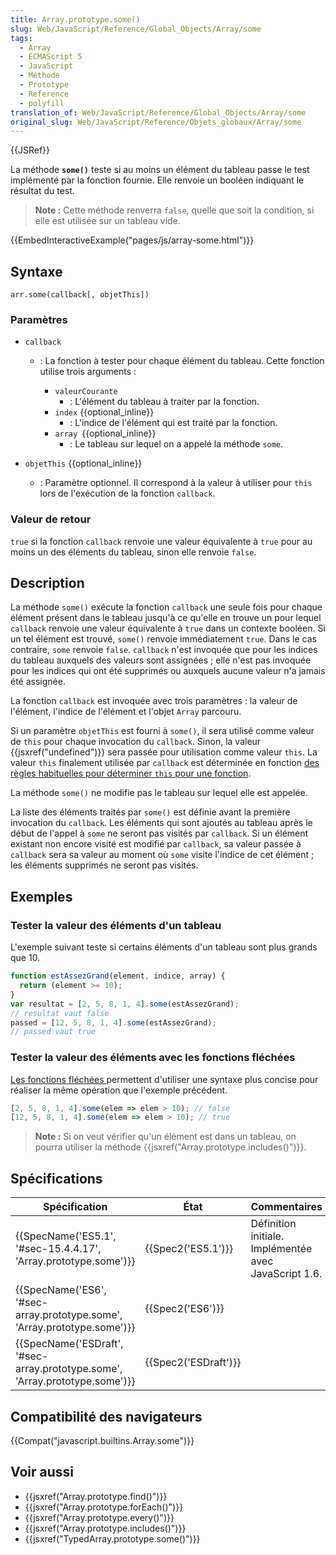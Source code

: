 ```yaml
---
title: Array.prototype.some()
slug: Web/JavaScript/Reference/Global_Objects/Array/some
tags:
  - Array
  - ECMAScript 5
  - JavaScript
  - Méthode
  - Prototype
  - Reference
  - polyfill
translation_of: Web/JavaScript/Reference/Global_Objects/Array/some
original_slug: Web/JavaScript/Reference/Objets_globaux/Array/some
---
```

{{JSRef}}

La méthode **`some()`** teste si au moins un élément du tableau passe le test implémenté par la fonction fournie. Elle renvoie un booléen indiquant le résultat du test.

> **Note :** Cette méthode renverra `false`, quelle que soit la condition, si elle est utilisée sur un tableau vide.

{{EmbedInteractiveExample("pages/js/array-some.html")}}

## Syntaxe

    arr.some(callback[, objetThis])

### Paramètres

- `callback`

  - : La fonction à tester pour chaque élément du tableau. Cette fonction utilise trois arguments :

    - `valeurCourante`
      - : L'élément du tableau à traiter par la fonction.
    - `index` {{optional_inline}}
      - : L'indice de l'élément qui est traité par la fonction.
    - `array `{{optional_inline}}
      - : Le tableau sur lequel on a appelé la méthode `some`.

- `objetThis` {{optional_inline}}
  - : Paramètre optionnel. Il correspond à la valeur à utiliser pour `this` lors de l'exécution de la fonction `callback`.

### Valeur de retour

`true` si la fonction `callback` renvoie une valeur équivalente à `true` pour au moins un des éléments du tableau, sinon elle renvoie `false`.

## Description

La méthode `some()` exécute la fonction `callback` une seule fois pour chaque élément présent dans le tableau jusqu'à ce qu'elle en trouve un pour lequel `callback` renvoie une valeur équivalente à `true` dans un contexte booléen. Si un tel élément est trouvé, `some()` renvoie immédiatement `true`. Dans le cas contraire, `some` renvoie `false`. `callback` n'est invoquée que pour les indices du tableau auxquels des valeurs sont assignées&nbsp;; elle n'est pas invoquée pour les indices qui ont été supprimés ou auxquels aucune valeur n'a jamais été assignée.

La fonction `callback` est invoquée avec trois paramètres&nbsp;: la valeur de l'élément, l'indice de l'élément et l'objet `Array` parcouru.

Si un paramètre `objetThis` est fourni à `some()`, il sera utilisé comme valeur de `this` pour chaque invocation du `callback`. Sinon, la valeur  {{jsxref("undefined")}} sera passée pour utilisation comme valeur `this`. La valeur `this` finalement utilisée par `callback` est déterminée en fonction [des règles habituelles pour déterminer `this` pour une fonction](/fr/docs/Web/JavaScript/Reference/Op%C3%A9rateurs/L_op%C3%A9rateur_this).

La méthode `some()` ne modifie pas le tableau sur lequel elle est appelée.

La liste des éléments traités par `some()` est définie avant la première invocation du `callback`. Les éléments qui sont ajoutés au tableau après le début de l'appel à `some` ne seront pas visités par `callback`. Si un élément existant non encore visité est modifié par `callback`, sa valeur passée à `callback` sera sa valeur au moment où `some` visite l'indice de cet élément&nbsp;; les éléments supprimés ne seront pas visités.

## Exemples

### Tester la valeur des éléments d'un tableau

L'exemple suivant teste si certains éléments d'un tableau sont plus grands que 10.

```js
function estAssezGrand(element, indice, array) {
  return (element >= 10);
}
var resultat = [2, 5, 8, 1, 4].some(estAssezGrand);
// resultat vaut false
passed = [12, 5, 8, 1, 4].some(estAssezGrand);
// passed vaut true
```

### Tester la valeur des éléments avec les fonctions fléchées

[Les fonctions fléchées ](/fr/docs/Web/JavaScript/Reference/Fonctions/Fonctions_fl%C3%A9ch%C3%A9es)permettent d'utiliser une syntaxe plus concise pour réaliser la même opération que l'exemple précédent.

```js
[2, 5, 8, 1, 4].some(elem => elem > 10); // false
[12, 5, 8, 1, 4].some(elem => elem > 10); // true
```

> **Note :** Si on veut vérifier qu'un élément est dans un tableau, on pourra utiliser la méthode {{jsxref("Array.prototype.includes()")}}.

## Spécifications

| Spécification                                                                                        | État                         | Commentaires                                          |
| ---------------------------------------------------------------------------------------------------- | ---------------------------- | ----------------------------------------------------- |
| {{SpecName('ES5.1', '#sec-15.4.4.17', 'Array.prototype.some')}}                 | {{Spec2('ES5.1')}}     | Définition initiale. Implémentée avec JavaScript 1.6. |
| {{SpecName('ES6', '#sec-array.prototype.some', 'Array.prototype.some')}}     | {{Spec2('ES6')}}         |                                                       |
| {{SpecName('ESDraft', '#sec-array.prototype.some', 'Array.prototype.some')}} | {{Spec2('ESDraft')}} |                                                       |

## Compatibilité des navigateurs

{{Compat("javascript.builtins.Array.some")}}

## Voir aussi

- {{jsxref("Array.prototype.find()")}}
- {{jsxref("Array.prototype.forEach()")}}
- {{jsxref("Array.prototype.every()")}}
- {{jsxref("Array.prototype.includes()")}}
- {{jsxref("TypedArray.prototype.some()")}}
